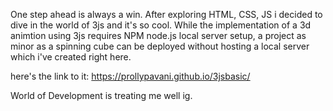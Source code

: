 One step ahead is always a win. After exploring HTML, CSS, JS i decided to dive in the world 
of 3js and it's so cool. While the implementation of a 3d animtion using 3js requires NPM node.js 
local server setup, a project as minor as a spinning cube can be deployed without hosting a local server 
which i've created right here. 

here's the link to it:
https://prollypavani.github.io/3jsbasic/

World of Development is treating me well ig.
